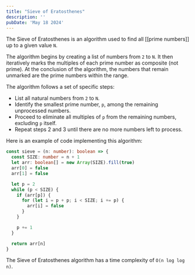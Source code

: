 ```yaml
---
title: "Sieve of Eratosthenes"
description: ''
pubDate: 'May 18 2024'
---
```


The Sieve of Eratosthenes is an algorithm used to find all [[prime numbers]] up to a given value `N`.

The algorithm begins by creating a list of numbers from `2` to `N`. It then iteratively marks the multiples of each prime number as composite (not prime). At the conclusion of the algorithm, the numbers that remain unmarked are the prime numbers within the range.

<!-- ![](Sieve%20of%20Eratosthenes/Sieve_of_Eratosthenes_animation.gif){"width":445} -->

The algorithm follows a set of specific steps:
- List all natural numbers from `2` to `N`.
- Identify the smallest prime number, `p`, among the remaining unprocessed numbers.
- Proceed to eliminate all multiples of `p` from the remaining numbers, excluding `p` itself.
- Repeat steps 2 and 3 until there are no more numbers left to process.

Here is an example of code implementing this algorithm:

```ts
const sieve = (n: number): boolean => {
  const SIZE: number = n + 1
  let arr: boolean[] = new Array(SIZE).fill(true)
  arr[0] = false
  arr[1] = false

  let p = 2
  while (p < SIZE) {
    if (arr[p]) {
      for (let i = p + p; i < SIZE; i += p) {
        arr[i] = false
      }
    }

    p += 1
  }

  return arr[n]
}
```

The Sieve of Eratosthenes algorithm has a time complexity of `O(n log log n)`.